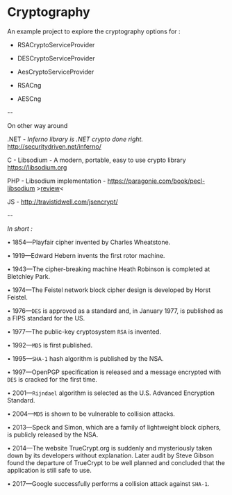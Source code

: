 # Cryptography

An example project to explore the cryptography options for :

  - RSACryptoServiceProvider

  - DESCryptoServiceProvider

  - AesCryptoServiceProvider

  - RSACng

  - AESCng

--

On other way around 

.NET - *Inferno library is .NET crypto done right.*
http://securitydriven.net/inferno/

C - Libsodium - A modern, portable, easy to use crypto library https://libsodium.org

PHP - Libsodium implementation - https://paragonie.com/book/pecl-libsodium >[review](https://www.phparch.com/2017/12/security-corner-php-meet-libsodium/)<

JS - http://travistidwell.com/jsencrypt/

--

*In short :*

• 1854—Playfair cipher invented by Charles Wheatstone.

• 1919—Edward Hebern invents the first rotor machine.

• 1943—The cipher-breaking machine Heath Robinson is completed at Bletchley Park.

• 1974—The Feistel network block cipher design is developed by Horst Feistel.

• 1976—`DES` is approved as a standard and, in January 1977, is published as a FIPS standard for the US.

• 1977—The public-key cryptosystem `RSA` is invented.

• 1992—`MD5` is first published.

• 1995—`SHA-1` hash algorithm is published by the NSA.

• 1997—OpenPGP specification is released and a message encrypted with `DES` is cracked for the first time.

• 2001—`Rijndael` algorithm is selected as the U.S. Advanced Encryption Standard.

• 2004—`MD5` is shown to be vulnerable to collision attacks.

• 2013—Speck and Simon, which are a family of lightweight block ciphers, is publicly released by the NSA.

• 2014—The website TrueCrypt.org is suddenly and mysteriously taken down by its developers without explanation. Later audit by Steve Gibson found the departure of TrueCrypt to be well planned and concluded that the application is still safe to use.

• 2017—Google successfully performs a collision attack against `SHA-1`. 

